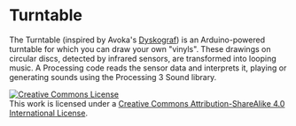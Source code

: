 # Turntable

The Turntable (inspired by Avoka's [Dyskograf](https://www.avoka.fr/portfolio/dyskograf/)) is an Arduino-powered turntable for which you can draw your own "vinyls". These drawings on circular discs, detected by infrared sensors, are transformed into looping music.
A Processing code reads the sensor data and interprets it, playing or generating sounds using the Processing 3 Sound library.



<a rel="license" href="http://creativecommons.org/licenses/by-sa/4.0/"><img alt="Creative Commons License" style="border-width:0" src="https://i.creativecommons.org/l/by-sa/4.0/88x31.png" /></a><br />This work is licensed under a <a rel="license" href="http://creativecommons.org/licenses/by-sa/4.0/">Creative Commons Attribution-ShareAlike 4.0 International License</a>.
